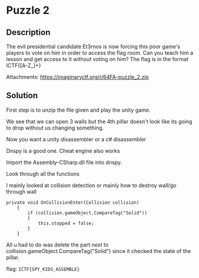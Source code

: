 # Puzzle 2

## Description
The evil presidential candidate Et3rnos is now forcing this poor game's players to vote on him in order to access the flag room. Can you teach him a lesson and get access to it without voting on him? The flag is in the format ICTF{[A-Z_]+}

Attachments:
https://imaginaryctf.org/r/64FA-puzzle_2.zip

## Solution 
First step is to unzip the file given and play the unity game.

We see that we can open 3 walls but the 4th pillar doesn't look like its going to drop without us changing something.

Now you want a unity disassembler  or a c# disassembler

Dnspy is a good one. Cheat engine also works

Import the Assembly-CSharp.dll file into dnspy.

Look through all the functions

I mainly looked at collision detection or mainly how to destroy wall/go through wall

```
private void OnCollisionEnter(Collision collision)
	{
		if (collision.gameObject.CompareTag("Solid"))
		{
			this.stopped = false;
		}
	}
```

All u had to do was delete the part next to collision.gameObject.CompareTag("Solid") since it checked the state of the pillar.

flag: ```ICTF{SPY_KIDS_ASSEMBLE}```


